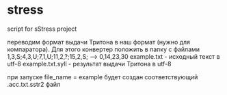 # stress
script for sStress project

переводим формат выдачи Тритона в наш формат (нужно для компаратора).
Для этого конвертер положить в папку с  файлами
1,3,S;4,3,U;7,1,U;11,2,?;15,2,S; --> 0,14,23,30
example.txt - исходный текст в utf-8
example.txt.syll - результат выдачи Тритона в utf-8

при запуске file_name = example
будет создан соответствующий .acc.txt.sstr2 файл
